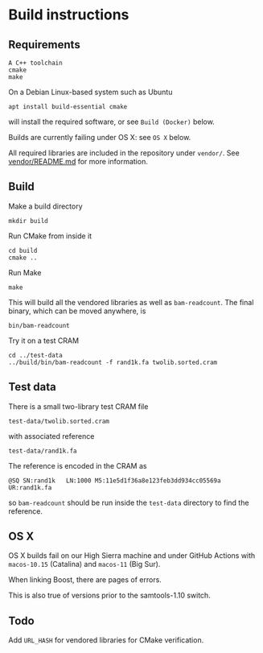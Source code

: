 Build instructions
==================


Requirements
------------

    A C++ toolchain
    cmake 
    make

On a Debian Linux-based system such as Ubuntu 

    apt install build-essential cmake

will install the required software, or see `Build (Docker)` below.

Builds are currently failing under OS X: see `OS X` below.

All required libraries are included in the repository under `vendor/`.
See [vendor/README.md](vendor/README.md) for more information.


Build
-----

Make a build directory

    mkdir build

Run CMake from inside it

    cd build
    cmake ..

Run Make

    make 

This will build all the vendored libraries as well as `bam-readcount`.
The final binary, which can be moved anywhere, is

    bin/bam-readcount

Try it on a test CRAM

    cd ../test-data
    ../build/bin/bam-readcount -f rand1k.fa twolib.sorted.cram


Test data
---------

There is a small two-library test CRAM file

    test-data/twolib.sorted.cram  

with associated reference

    test-data/rand1k.fa

The reference is encoded in the CRAM as 

    @SQ	SN:rand1k	LN:1000	M5:11e5d1f36a8e123feb3dd934cc05569a	UR:rand1k.fa

so `bam-readcount` should be run inside the `test-data` directory to
find the reference.


OS X
----

OS X builds fail on our High Sierra machine and under GitHub Actions
with `macos-10.15` (Catalina) and `macos-11` (Big Sur).

When linking Boost, there are pages of errors.

This is also true of versions prior to the samtools-1.10 switch.


Todo
----

Add `URL_HASH` for vendored libraries for CMake verification.
